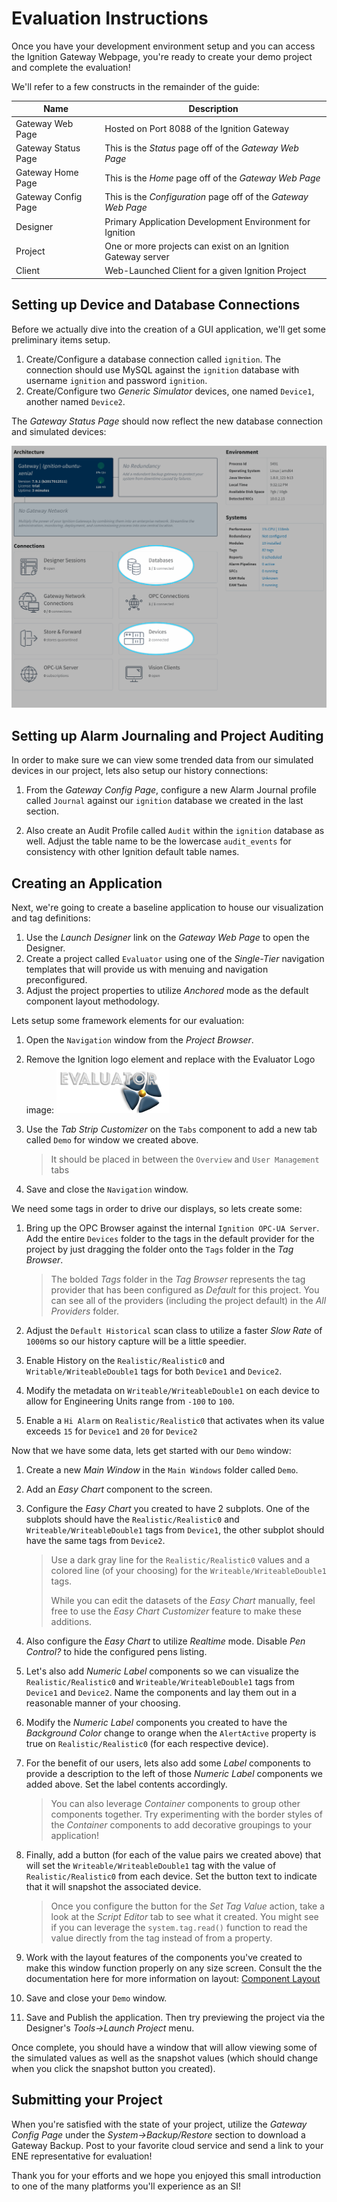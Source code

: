 # Evaluation Instructions

Once you have your development environment setup and you can access the Ignition Gateway Webpage, you're ready to create your demo project and complete the evaluation!

We'll refer to a few constructs in the remainder of the guide:

| Name                | Description                              |
| ------------------- | ---------------------------------------- |
| Gateway Web Page    | Hosted on Port 8088 of the Ignition Gateway |
| Gateway Status Page | This is the *Status* page off of the *Gateway Web Page* |
| Gateway Home Page   | This is the *Home* page off of the *Gateway Web Page* |
| Gateway Config Page | This is the *Configuration* page off of the *Gateway Web Page* |
| Designer            | Primary Application Development Environment for Ignition |
| Project             | One or more projects can exist on an Ignition Gateway server |
| Client              | Web-Launched Client for a given Ignition Project |

## Setting up Device and Database Connections

Before we actually dive into the creation of a GUI application, we'll get some preliminary items setup.

1. Create/Configure a database connection called `ignition`.  The connection should use MySQL against the `ignition` database with username `ignition` and password `ignition`.
2. Create/Configure two *Generic Simulator* devices, one named `Device1`, another named `Device2`.

The *Gateway Status Page* should now reflect the new database connection and simulated devices:

![Database and Devices Created](images/database_and_devices_created.png)

## Setting up Alarm Journaling and Project Auditing

In order to make sure we can view some trended data from our simulated devices in our project, lets also setup our history connections:

1. From the *Gateway Config Page*, configure a new Alarm Journal profile called `Journal` against our `ignition` database we created in the last section.

2. Also create an Audit Profile called `Audit` within the `ignition` database as well.  Adjust the table name to be the lowercase `audit_events` for consistency with other Ignition default table names.

## Creating an Application

Next, we're going to create a baseline application to house our visualization and tag definitions:

1. Use the *Launch Designer* link on the *Gateway Web Page* to open the Designer.
2. Create a project called `Evaluator` using one of the *Single-Tier* navigation templates that will provide us with menuing and navigation preconfigured.
3. Adjust the project properties to utilize *Anchored* mode as the default component layout methodology.

Lets setup some framework elements for our evaluation:

1. Open the `Navigation` window from the *Project Browser*.

2. Remove the Ignition logo element and replace with the Evaluator Logo image:
   ![Evaluator Logo](images/evaluator_logo.png)

3. Use the *Tab Strip Customizer* on the `Tabs` component to add a new tab called `Demo` for window we created above.

   > It should be placed in between the `Overview` and `User Management` tabs

4. Save and close the `Navigation` window.


We need some tags in order to drive our displays, so lets create some:

1. Bring up the OPC Browser against the internal `Ignition OPC-UA Server`.  Add the entire `Devices` folder to the tags in the default provider for the project by just dragging the folder onto the `Tags` folder in the *Tag Browser*.

   > The bolded *Tags* folder in the *Tag Browser* represents the tag provider that has been configured as *Default* for this project.  You can see all of the providers (including the project default) in the *All Providers* folder.

2. Adjust the `Default Historical` scan class to utilize a faster *Slow Rate* of `1000`ms so our history capture will be a little speedier.

3. Enable History on the `Realistic/Realistic0` and `Writable/WriteableDouble1` tags for both `Device1` and `Device2`. 

4. Modify the metadata on `Writeable/WriteableDouble1` on each device to allow for Engineering Units range from `-100` to `100`.

5. Enable a `Hi Alarm` on `Realistic/Realistic0` that activates when its value exceeds `15` for `Device1` and `20` for `Device2`

Now that we have some data, lets get started with our `Demo` window:

1. Create a new *Main Window* in the `Main Windows` folder called `Demo`.

2. Add an *Easy Chart* component to the screen.  

3. Configure the *Easy Chart* you created to have 2 subplots.  One of the subplots should have the `Realistic/Realistic0` and `Writeable/WriteableDouble1` tags from `Device1`, the other subplot should have the same tags from `Device2`.

   > Use a dark gray line for the `Realistic/Realistic0` values and a colored line (of your choosing) for the `Writeable/WriteableDouble1` tags.
   >
   > While you can edit the datasets of the *Easy Chart* manually, feel free to use the *Easy Chart Customizer* feature to make these additions.

4. Also configure the *Easy Chart* to utilize *Realtime* mode.  Disable *Pen Control?* to hide the configured pens listing.

5. Let's also add *Numeric Label* components so we can visualize the `Realistic/Realistic0` and `Writeable/WriteableDouble1` tags from `Device1` and `Device2`.  Name the components and lay them out in a reasonable manner of your choosing.

6. Modify the *Numeric Label* components you created to have the *Background Color* change to orange when the `AlertActive` property is true on `Realistic/Realistic0` (for each respective device). 

7. For the benefit of our users, lets also add some *Label* components to provide a description to the left of those *Numeric Label* components we added above.  Set the label contents accordingly.

   > You can also leverage *Container* components to group other components together.  Try experimenting with the border styles of the *Container* components to add decorative groupings to your application!

8. Finally, add a button (for each of the value pairs we created above) that will set the `Writeable/WriteableDouble1` tag with the value of `Realistic/Realistic0` from each device.  Set the button text to indicate that it will snapshot the associated device.

   > Once you configure the button for the *Set Tag Value* action, take a look at the *Script Editor* tab to see what it created.  You might see if you can leverage the `system.tag.read()` function to read the value directly from the tag instead of from a property.

9. Work with the layout features of the components you've created to make this window function properly on any size screen.  Consult the the documentation here for more information on layout: [Component Layout](https://docs.inductiveautomation.com:8443/display/DOC79/Working+with+Components#WorkingwithComponents-ComponentLayout)

10. Save and close your `Demo` window.  

11. Save and Publish the application.  Then try previewing the project via the Designer's *Tools->Launch Project* menu.

Once complete, you should have a window that will allow viewing some of the simulated values as well as the snapshot values (which should change when you click the snapshot button you created).

## Submitting your Project

When you're satisfied with the state of your project, utilize the *Gateway Config Page* under the *System->Backup/Restore* section to download a Gateway Backup.  Post to your favorite cloud service and send a link to your ENE representative for evaluation!

Thank you for your efforts and we hope you enjoyed this small introduction to one of the many platforms you'll experience as an SI!